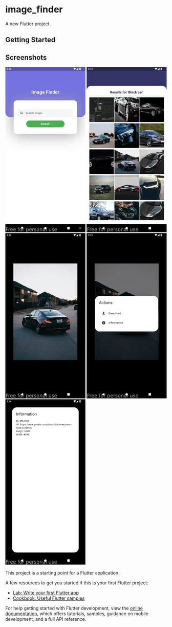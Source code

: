 # image_finder

A new Flutter project.

## Getting Started
## Screenshots
<p>
  <img src="https://raw.githubusercontent.com/thuanyg/image_finder_app/master/screenshots/screenshot01.png" width="250" />
  <img src="https://raw.githubusercontent.com/thuanyg/image_finder_app/master/screenshots/screenshot02.png" width="250" />
  <img src="https://raw.githubusercontent.com/thuanyg/image_finder_app/master/screenshots/screenshot03.png" width="250" />
  <img src="https://raw.githubusercontent.com/thuanyg/image_finder_app/master/screenshots/screenshot04.png" width="250" />
  <img src="https://raw.githubusercontent.com/thuanyg/image_finder_app/master/screenshots/screenshot05.png" width="250" />
</p>


This project is a starting point for a Flutter application.

A few resources to get you started if this is your first Flutter project:

- [Lab: Write your first Flutter app](https://docs.flutter.dev/get-started/codelab)
- [Cookbook: Useful Flutter samples](https://docs.flutter.dev/cookbook)

For help getting started with Flutter development, view the
[online documentation](https://docs.flutter.dev/), which offers tutorials,
samples, guidance on mobile development, and a full API reference.
